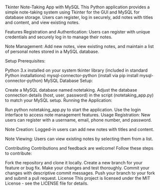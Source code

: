 Tkinter Note-Taking App with MySQL
This Python application provides a simple note-taking system using Tkinter for the GUI and MySQL for database storage. Users can register, log in securely, add notes with titles and content, and view existing notes.

Features
Registration and Authentication: Users can register with unique credentials and securely log in to manage their notes.

Note Management: Add new notes, view existing notes, and maintain a list of personal notes stored in a MySQL database.

Setup
Prerequisites:

Python 3.x installed on your system
tkinter library (included in standard Python installations)
mysql-connector-python (install via pip install mysql-connector-python)
MySQL Database Setup:

Create a MySQL database named notetaking.
Adjust the database connection details (host, user, password) in the script (notetaking_app.py) to match your MySQL setup.
Running the Application:

Run python notetaking_app.py to start the application.
Use the login interface to access note management features.
Usage
Registration: New users can register with a username, email, phone number, and password.

Note Creation: Logged-in users can add new notes with titles and content.

Note Viewing: Users can view existing notes by selecting them from a list.

Contributing
Contributions and feedback are welcome! Follow these steps to contribute:

Fork the repository and clone it locally.
Create a new branch for your feature or bug fix.
Make your changes and test thoroughly.
Commit your changes with descriptive commit messages.
Push your branch to your fork and submit a pull request.
License
This project is licensed under the MIT License - see the LICENSE file for details.
